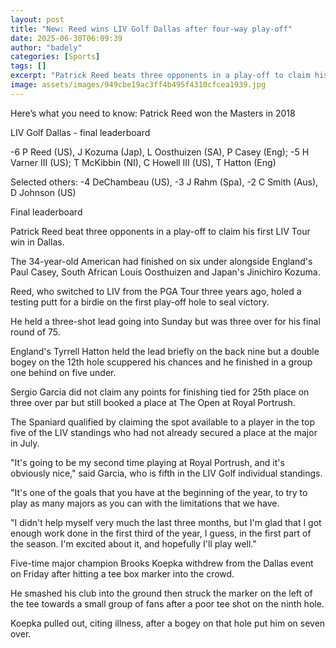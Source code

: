 ```yaml
---
layout: post
title: "New: Reed wins LIV Golf Dallas after four-way play-off"
date: 2025-06-30T06:09:39
author: "badely"
categories: [Sports]
tags: []
excerpt: "Patrick Reed beats three opponents in a play-off to claim his first LIV Tour win in Dallas."
image: assets/images/949cbe19ac3ff4b495f4310cfcea1939.jpg
---
```


Here’s what you need to know: Patrick Reed won the Masters in 2018

LIV Golf Dallas - final leaderboard

-6 P Reed (US), J Kozuma (Jap), L Oosthuizen (SA), P Casey (Eng); -5 H Varner III (US); T McKibbin (NI), C Howell III (US), T Hatton (Eng)

Selected others: -4 DeChambeau (US), -3 J Rahm (Spa), -2 C Smith (Aus), D Johnson (US)

Final leaderboard

Patrick Reed beat three opponents in a play-off to claim his first LIV Tour win in Dallas.

The 34-year-old American had finished on six under alongside England's Paul Casey, South African Louis Oosthuizen and Japan's Jinichiro Kozuma.

Reed, who switched to LIV from the PGA Tour three years ago, holed a testing putt for a birdie on the first play-off hole to seal victory.

He held a three-shot lead going into Sunday but was three over for his final round of 75.

England's Tyrrell Hatton held the lead briefly on the back nine but a double bogey on the 12th hole scuppered his chances and he finished in a group one behind on five under. 

Sergio Garcia did not claim any points for finishing tied for 25th place on three over par but still booked a place at The Open at Royal Portrush.

The Spaniard qualified by claiming the spot available to a player in the top five of the LIV standings who had not already secured a place at the major in July.

"It's going to be my second time playing at Royal Portrush, and it's obviously nice," said Garcia, who is fifth in the LIV Golf individual standings.

"It's one of the goals that you have at the beginning of the year, to try to play as many majors as you can with the limitations that we have.

"I didn't help myself very much the last three months, but I'm glad that I got enough work done in the first third of the year, I guess, in the first part of the season. I'm excited about it, and hopefully I'll play well."

Five-time major champion Brooks Koepka withdrew from the Dallas event on Friday after hitting a tee box marker into the crowd.

He smashed his club into the ground then struck the marker on the left of the tee towards a small group of fans after a poor tee shot on the ninth hole.

Koepka pulled out, citing illness, after a bogey on that hole put him on seven over.

